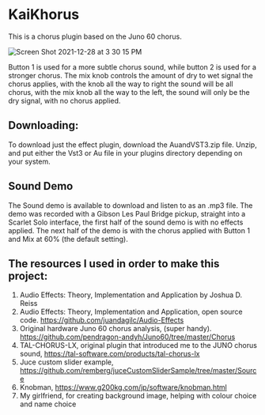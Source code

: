 # KaiKhorus

This is a chorus plugin based on the Juno 60 chorus.

![Screen Shot 2021-12-28 at 3 30 15 PM](https://user-images.githubusercontent.com/43660096/147614601-a2169529-d971-454e-b2e0-3f8291b9a943.png)

Button 1 is used for a more subtle chorus sound, while button 2 is used for a stronger chorus. The mix knob controls the amount of dry to wet signal the chorus applies, with the knob all the way to right the sound will be all chorus, with the mix knob all the way to the left, the sound will only be the dry signal, with no chorus applied.

## Downloading:

To download just the effect plugin, download the AuandVST3.zip file. Unzip, and put either the Vst3 or Au file in your plugins directory depending on your system.

## Sound Demo

The Sound demo is available to download and listen to as an .mp3 file.
The demo was recorded with a Gibson Les Paul Bridge pickup, straight into a Scarlet Solo interface, the first half of the sound demo is with no effects applied.
The next half of the demo is with the chorus applied with Button 1 and Mix at 60% (the default setting).

## The resources I used in order to make this project:

1. Audio Effects: Theory, Implementation and Application by Joshua D. Reiss
2. Audio Effects: Theory, Implementation and Application, open source code. https://github.com/juandagilc/Audio-Effects
3. Original hardware Juno 60 chorus analysis, (super handy). https://github.com/pendragon-andyh/Juno60/tree/master/Chorus
4. TAL-CHORUS-LX, original plugin that introduced me to the JUNO chorus sound, https://tal-software.com/products/tal-chorus-lx
5. Juce custom slider example, https://github.com/remberg/juceCustomSliderSample/tree/master/Source
6. Knobman, https://www.g200kg.com/jp/software/knobman.html
7. My girlfriend, for creating background image, helping with colour choice and name choice
